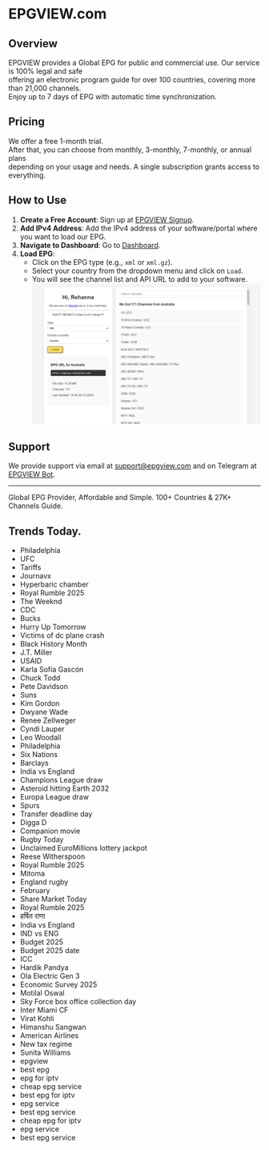 # EPGVIEW.com



## Overview
EPGVIEW provides a Global EPG for public and commercial use. Our service is 100% legal and safe\
offering an electronic program guide for over 100 countries, covering more than 21,000 channels.\
Enjoy up to 7 days of EPG with automatic time synchronization.

## Pricing
We offer a free 1-month trial. \
After that, you can choose from monthly, 3-monthly, 7-monthly, or annual plans \
depending on your usage and needs. A single subscription grants access to everything.

## How to Use
1. **Create a Free Account**: Sign up at [EPGVIEW Signup](https://epgview.com/signup.php).
2. **Add IPv4 Address**: Add the IPv4 address of your software/portal where you want to load our EPG.
3. **Navigate to Dashboard**: Go to [Dashboard](https://epgview.com/dashboard.php).
4. **Load EPG**:
   - Click on the EPG type (e.g., `xml` or `xml.gz`).
   - Select your country from the dropdown menu and click on `Load`.
   - You will see the channel list and API URL to add to your software.
![EPGVIEW](img/dashboard.png)
## Support
We provide support via email at [support@epgview.com](mailto:support@epgview.com) and on Telegram at [EPGVIEW Bot](https://t.me/epgview_bot).

---

Global EPG Provider, Affordable and Simple. 100+ Countries & 27K+ Channels Guide.

## Trends Today.

- Philadelphia
- UFC
- Tariffs
- Journavx
- Hyperbaric chamber
- Royal Rumble 2025
- The Weeknd
- CDC
- Bucks
- Hurry Up Tomorrow
- Victims of dc plane crash
- Black History Month
- J.T. Miller
- USAID
- Karla Sofía Gascón
- Chuck Todd
- Pete Davidson
- Suns
- Kim Gordon
- Dwyane Wade
- Renee Zellweger
- Cyndi Lauper
- Leo Woodall
- Philadelphia
- Six Nations
- Barclays
- India vs England
- Champions League draw
- Asteroid hitting Earth 2032
- Europa League draw
- Spurs
- Transfer deadline day
- Digga D
- Companion movie
- Rugby Today
- Unclaimed EuroMillions lottery jackpot
- Reese Witherspoon
- Royal Rumble 2025
- Mitoma
- England rugby
- February
- Share Market Today
- Royal Rumble 2025
- हर्षित राणा
- India vs England
- IND vs ENG
- Budget 2025
- Budget 2025 date
- ICC
- Hardik Pandya
- Ola Electric Gen 3
- Economic Survey 2025
- Motilal Oswal
- Sky Force box office collection day
- Inter Miami CF
- Virat Kohli
- Himanshu Sangwan
- American Airlines
- New tax regime
- Sunita Williams
- epgview
- best epg
- epg for iptv
- cheap epg service
- best epg for iptv
- epg service
- best epg service
- cheap epg for iptv
- epg service
- best epg service
